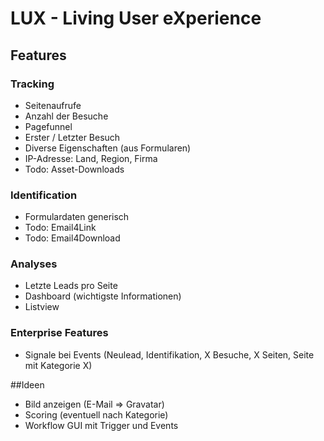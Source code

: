# LUX - Living User eXperience

## Features

### Tracking

- Seitenaufrufe
- Anzahl der Besuche
- Pagefunnel
- Erster / Letzter Besuch
- Diverse Eigenschaften (aus Formularen)
- IP-Adresse: Land, Region, Firma
- Todo: Asset-Downloads

### Identification

- Formulardaten generisch
- Todo: Email4Link
- Todo: Email4Download

### Analyses

- Letzte Leads pro Seite
- Dashboard (wichtigste Informationen)
- Listview

### Enterprise Features

- Signale bei Events (Neulead, Identifikation, X Besuche, X Seiten, Seite mit Kategorie X)

##Ideen

- Bild anzeigen (E-Mail => Gravatar)
- Scoring (eventuell nach Kategorie)
- Workflow GUI mit Trigger und Events
